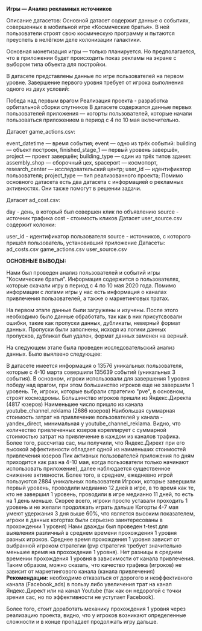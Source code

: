 **Игры — Анализ рекламных источников**

Описание датасетов:
Основной датасет содержит данные о событиях, совершенных в мобильной игре «Космические братья». В ней пользователи строят свою космическую программу и пытаются преуспеть в нелёгком деле колонизации галактики.

Основная монетизация игры — только планируется. Но предполагается, что в приложении будет происходить показ рекламы на экране с выбором типа объекта для постройки.

В датасете представлены данные по игре пользователей на первом уровне. Завершение первого уровня требует от игрока выполнения одного из двух условий:

Победа над первым врагом
Реализация проекта - разработка орбитальной сборки спутников
В датасете содержатся данные первых пользователей приложения — когорты пользователей, которые начали пользоваться приложением в период с 4 по 10 мая включительно.

Датасет game_actions.csv:

event_datetime — время события;
event — одно из трёх событий:
building — объект построен,
finished_stage_1 — первый уровень завершён,
project — проект завершён;
building_type — один из трёх типов здания:
assembly_shop — сборочный цех,
spaceport — космопорт,
research_center — исследовательский центр;
user_id — идентификатор пользователя;
project_type — тип реализованного проекта;
Помимо основного датасета есть два датасета с информацией о рекламных активностях. Они также помогут в решении задачи.

Датасет ad_cost.csv:

day - день, в который был совершен клик по объявлению
source - источник трафика
cost - стоимость кликов
Датасет user_source.csv содержит колонки:

user_id - идентификатор пользователя
source - источников, с которого пришёл пользователь, установивший приложение
Датасеты:
ad_costs.csv
game_actions.csv
user_source.csv


**ОСНОВНЫЕ ВЫВОДЫ:**

Нами был проведен анализ пользователей и событий игры "Космические братья". Информация содержится о пользователях, которые скачали игру в период с 4 по 10 мая 2020 года. Помимо информации с логами игры у нас есть информация о каналах привлечения пользователей, а также о маркетинговых тратах.

На первом этапе данные были загружены и изучены. После этого необходимо было данные обработать, так как в них присутсвовали ошибки, такие как пропуски данных, дубликаты, неверный формат данных. Пропуски были заполнены, исходя из логики данных пропусков, дубликат был удален, формат данных заменен на верный.

На следующем этапе была проведен исследовательский анализ данных. Было выялвено следующее:

В датасете имеется информация о 13576 уникальных пользователя, которые с 4-10 марта совершили 135639 событий (уникальных 3 события).
В основном, игроки использовали для завершения 1 уровня победу над врагом, при этом большинство игроков еще не завершили 1 уровень.
Те, игроки, которые выбрали стратегию "pve", в основном, строят космодромы.
Большинство игроков пришли из Яндекс.Директа (4817 юзеров)
Наименьшее число пришло из канала youtube_channel_reklama (2686 юзеров)
Наибольшая суммарная стоимость затрат на привлечение пользователей у канала - yandex_direct, минимальная у youtube_channel_reklama.
Видно, что количество привлеченных юзеров кореллирует с суммарной стоимостью затрат на привлечение в каждом из каналов трафика.
Более того, рассчитав cac, мы получили, что Яндекс.Директ при его высокой эффективности обладает одной из наименьших стоимостей привлечения юзеров
Пик активных пользователей приложения по дням приходится как раз на 4-10 мая, когда пользователи только начинают использовать приложение), далее наблюдается существенное снижение активности.
Более того, в среднем, ежедневно игрой пользуются 2884 уникальных пользователя
Игроки, которые завершили первый уровень, проводили медианно 12 дней в игре, в то время как те, кто не завершил 1 уровень, проводили в игре медианно 11 дней, то есть на 1 день меньше.
Скорее всего, игроки просто уставали проходить 1 уровень и не желали продолжать играть дальше
Когорты 4-7 мая умеют удержания 3 дня выше 60%, что является высоким показателем, игроки в данных когортах были серьезно заинтересованы в прохождении 1 уровня)
Нами дважды был проведен t-test для выявления различный в среднем времени прохождения 1 уровня разных игроков.
Среднее время прохождения 1 уровня зависит от выбранной игроком стратегии (pvp стратегия требует значительно меньшее время на прохождение 1 уровня).
Нет разницы в среднем времении прохождения 1 уровня в зависимости от канала привлечения. Таким образом, можно сказать, что качество трафика (игроков) не зависит от маркетингового канала (канала привлечения)
**Рекомендации:** необходимо отказаться от дорогого и неэффективного канала (Facebook_ads) в пользу либо увеличения трат на канал Яндекс.Директ или на канал Youtube (так как он недорогой с точки зрения cac, но по эффективности не уступает Facebook).

Более того, стоит доработать механику прохождения 1 уровня через реализацию проекта, видно, что у игроков возникают определенные сложности и в конце пропадает продолжать игру дальше.

